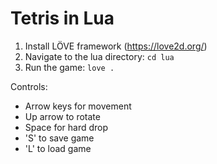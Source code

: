 # Tetris in Lua

1. Install LÖVE framework (https://love2d.org/)
2. Navigate to the lua directory:
   `cd lua`
3. Run the game:
   `love .`

Controls:

- Arrow keys for movement
- Up arrow to rotate
- Space for hard drop
- 'S' to save game
- 'L' to load game
